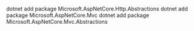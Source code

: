 dotnet add package Microsoft.AspNetCore.Http.Abstractions
dotnet add package Microsoft.AspNetCore.Mvc
dotnet add package Microsoft.AspNetCore.Mvc.Abstractions
